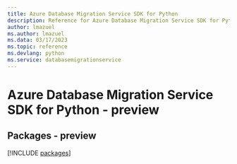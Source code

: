 ```yaml
---
title: Azure Database Migration Service SDK for Python
description: Reference for Azure Database Migration Service SDK for Python
author: lmazuel
ms.author: lmazuel
ms.data: 03/17/2023
ms.topic: reference
ms.devlang: python
ms.service: databasemigrationservice
---
```

# Azure Database Migration Service SDK for Python - preview
## Packages - preview
[!INCLUDE [packages](database-migration-service-index.md)]
